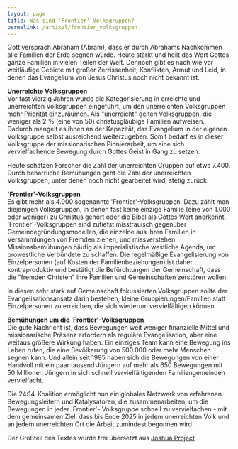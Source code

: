 ```yaml
---
layout: page
title: Was sind 'Frontier'-Volksgruppen?
permalink: /artikel/frontier_volksgruppen
---
```


Gott versprach Abraham (Abram), dass er durch Abrahams Nachkommen alle Familien der Erde segnen würde. 
Heute stärkt und heilt das Wort Gottes ganze Familien in vielen Teilen der Welt. 
Dennoch gibt es nach wie vor weitläufige Gebiete mit großer Zerrissenheit, Konflikten, Armut und Leid, in denen das Evangelium von Jesus Christus noch nicht bekannt ist.

**Unerreichte Volksgruppen**  
Vor fast vierzig Jahren wurde die Kategorisierung in erreichte und unerreichten Volksgruppen eingeführt, um den unerreichten Volksgruppen mehr Priorität einzuräumen. Als "unerreicht" gelten Volksgruppen, die weniger als 2 % (eine von 50) christusgläubige Familien aufweisen. Dadurch mangelt es ihnen an der Kapazität, das Evangelium in der eigenen Volksgruppe selbst ausreichend weiterzugeben. Somit bedarf es in dieser Volksgruppe der missionarischen Pionierarbeit, um eine sich vervielfachende Bewegung durch Gottes Geist in Gang zu setzen.

Heute schätzen Forscher die Zahl der unerreichten Gruppen auf etwa 7.400. Durch beharrliche Bemühungen geht die Zahl der unerreichten Volksgruppen, unter denen noch nicht gearbeitet wird, stetig zurück. 

**'Frontier'-Volksgruppen**  
Es gibt mehr als 4.000 sogenannte 'Frontier'-Volksgruppen.
Dazu zählt man diejenigen Volksgruppen, in denen fast keine einzige Familie (eine von 1.000 oder weniger) zu Christus gehört oder die Bibel als Gottes Wort anerkennt. 
'Frontier'-Volksgruppen sind zutiefst misstrauisch gegenüber Gemeindegründungsmodellen, die einzelne aus ihren Familien in Versammlungen von Fremden ziehen, und missverstehen Missionsbemühungen häufig als imperialistische westliche Agenda, um prowestliche Verbündete zu schaffen.
Die regelmäßige Evangelisierung von Einzelpersonen (auf Kosten der Familienbeziehungen) ist daher kontraproduktiv und bestätigt die Befürchtungen der Gemeinschaft, 
dass die "fremden Christen" ihre Familien und Gemeinschaften zerstören wollen. 

In diesen sehr stark auf Gemeinschaft fokussierten Volksgruppen sollte der Evangelisationsansatz darin bestehen, kleine Gruppierungen/Familien statt Einzelpersonen zu erreichen, die sich wiederum vervielfältigen können.

**Bemühungen um die 'Frontier'-Volksgruppen**  
Die gute Nachricht ist, dass Bewegungen weit weniger finanzielle Mittel und missionarische Präsenz erfordern als reguläre Evangelisation, aber eine weitaus größere Wirkung haben. Ein einziges Team kann eine Bewegung ins Leben rufen, die eine Bevölkerung von 500.000 oder mehr Menschen segnen kann. Und allein seit 1995 haben sich die Bewegungen von einer Handvoll mit ein paar tausend Jüngern auf mehr als 650 Bewegungen mit 50 Millionen Jüngern in sich schnell vervielfältigenden Familiengemeinden vervielfacht.

Die 24:14-Koalition ermöglicht nun ein globales Netzwerk von erfahrenen Bewegungsleitern und Katalysatoren, die zusammenarbeiten, um die Bewegungen in jeder 'Frontier'- Volksgruppe schnell zu vervielfachen - mit dem gemeinsamen Ziel, dass bis Ende 2025 in jedem unerreichten Volk und an jedem unerreichten Ort die Arbeit zumindest begonnen wird.

Der Großteil des Textes wurde frei übersetzt aus <a href="https://joshuaproject.net/resources/articles/frontier_peoples_intro">Joshua Project</a>
